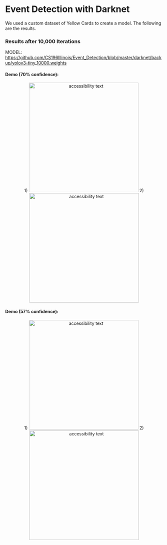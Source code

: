
# Event Detection with Darknet

We used a custom dataset of Yellow Cards to create a model. The following are the results.


### Results after 10,000 Iterations 

MODEL: https://github.com/CS196Illinois/Event_Detection/blob/master/darknet/backup/yolov3-tiny_10000.weights


#### Demo (70% confidence): 
 <p align="center">
    1)
    <img src="https://github.com/CS196Illinois/Event_Detection/blob/master/darknet/testIMG4.jpg" width="350" alt="accessibility text">
    2)
  <img src="https://github.com/CS196Illinois/Event_Detection/blob/master/darknet/IMG4Prediction.jpg" width="350" alt="accessibility text">
</p>


#### Demo (57% confidence): 
 <p align="center">
    1)
    <img src="https://github.com/CS196Illinois/Event_Detection/blob/master/darknet/IMG155.jpg" width="350" alt="accessibility text">
    2)
  <img src="https://github.com/CS196Illinois/Event_Detection/blob/master/darknet/predictions.jpg" width="350" alt="accessibility text">
</p>






  
